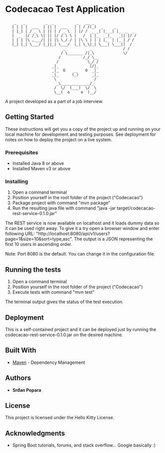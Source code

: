 # Codecacao Test Application
        _   _         _  _          _   __ _
       | | | |  ___  | || |  ___   | | / /(_)  _     _
       | |_| | / _ \ | || | / _ \  | |/ /  _ _| |_ _| |_  _  _
       |  _  |/ /_\ \| || |/ / \ \ |   /  | |_   _|_   _|| |/ /
       | | | |\ ,___/| || |\ \_/ / | |\ \ | | | |_  | |_ | / /
       |_| |_| \___/ |_||_| \___/  |_| \_\|_| \___| \___||  /
                              _           _              / /
                             / \_______ /|_\             \/
                            /          /_/ \__
                           /             \_/ /
                         _|_              |/|_
                         _|_  O    _    O  _|_
                         _|_      (_)      _|_
                          \                 /
                           _\_____________/_
                          /  \/  (___)  \/  \
                          \__(  o     o  )__/ 

A project developed as a part of a job interview.

## Getting Started

These instructions will get you a copy of the project up and running on your local machine for development and testing purposes. See deployment for notes on how to deploy the project on a live system.

### Prerequisites

- Installed Java 8 or above
- Installed Maven v3 or above

### Installing

1. Open a command terminal
2. Position yourself in the root folder of the project ("Codecacao")
3. Package project with command "mvn package"
4. Run the resulting java file with command "java -jar target/codecacao-rest-service-0.1.0.jar"

The REST service is now available on localhost and it loads dummy data so it can be used right away. To give it a try open a browser window and enter following URL: "http://localhost:8080/api/v1/users?page=1&size=10&sort=type,asc". The output is a JSON representing the first 10 users in ascending order.

Note: Port 8080 is the default. You can change it in the configuration file.

## Running the tests

1. Open a command terminal
2. Position yourself in the root folder of the project ("Codecacao")
3. Execute tests with command "mvn test"

The terminal output gives the status of the test execution.

## Deployment

This is a self-contained project and it can be deployed just by running the codecacao-rest-service-0.1.0.jar on the desired machine.

## Built With

* [Maven](https://maven.apache.org/) - Dependency Management

## Authors

* **Srđan Popara**

## License

This project is licensed under the Hello Kitty License.

## Acknowledgments

* Spring Boot tutorials, forums, and stack overflow... Google basically :)

